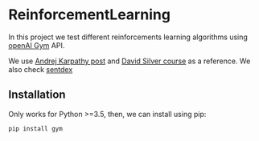 # ReinforcementLearning

In this project we test different reinforcements learning algorithms using [openAI Gym](https://gym.openai.com/docs/) API. 

We use [Andrej Karpathy post](http://karpathy.github.io/2016/05/31/rl/) and [David Silver course](http://www0.cs.ucl.ac.uk/staff/d.silver/web/Teaching.html) as a reference. We also check [sentdex](https://pythonprogramming.net/openai-cartpole-neural-network-example-machine-learning-tutorial/)



## Installation

Only works for Python >=3.5, then, we can install using pip:

`pip install gym`


